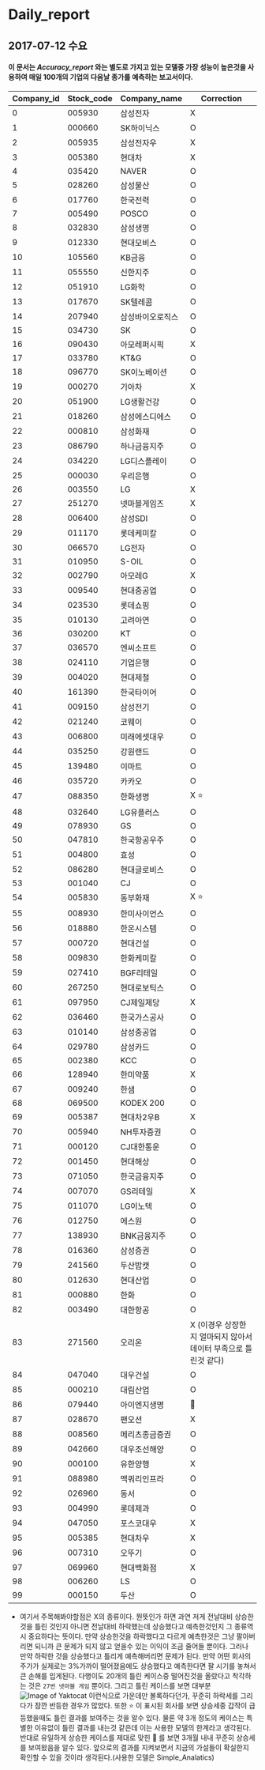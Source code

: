 # **Daily_report**

## 2017-07-12 수요

#### 이 문서는 *Accuracy_report* 와는 별도로 가지고 있는 모델중 가장 성능이 높은것을 사용하여 매일 100개의 기업의 다음날 종가를 예측하는 보고서이다.

Company_id | Stock_code | Company_name | Correction
-----------|------------|--------------|------------
0          | 005930     | 삼성전자       | X
1          | 000660     | SK하이닉스     | O
2|005935|삼성전자우|X
3|005380|현대차|X
4|035420|NAVER|O
5|028260|삼성물산|O
6|017760|한국전력|O
7|005490|POSCO|O
8|032830|삼성생명|O
9|012330|현대모비스|O
10|105560|KB금융|O
11|055550|신한지주|O
12|051910|LG화학|O
13|017670|SK텔레콤|O
14|207940|삼성바이오로직스|O
15|034730|SK|O
16|090430|아모레퍼시픽|X
17|033780|KT&G|O
18|096770|SK이노베이션|O
19|000270|기아차|X
20|051900|LG생활건강|O
21|018260|삼성에스디에스|O
22|000810|삼성화재|O
23|086790|하나금융지주|O
24|034220|LG디스플레이|O
25|000030|우리은행|O
26|003550|LG|X
27|251270|넷마블게임즈|X
28|006400|삼성SDI|O
29|011170|롯데케미칼|O
30|066570|LG전자|O
31|010950|S-OIL|O
32|002790|아모레G|X
33|009540|현대중공업|O
34|023530|롯데쇼핑|O
35|010130|고려아연|O
36|030200|KT|O
37|036570|엔씨소프트|O
38|024110|기업은행|O
39|004020|현대제철|O
40|161390|한국타이어|O
41|009150|삼성전기|O
42|021240|코웨이|O
43|006800|미래에셋대우|O
44|035250|강원랜드|O
45|139480|이마트|O
46|035720|카카오|O
47|088350|한화생명|X :star:
48|032640|LG유플러스|O
49|078930|GS|O
50|047810|한국항공우주|O
51|004800|효성|O
52|086280|현대글로비스|O
53|001040|CJ|O
54|005830|동부화재|X :star:
55|008930|한미사이언스|O
56|018880|한온시스템|O
57|000720|현대건설|O
58|009830|한화케미칼|O
59|027410|BGF리테일|O
60|267250|현대로보틱스|O
61|097950|CJ제일제당|X
62|036460|한국가스공사|O
63|010140|삼성중공업|O
64|029780|삼성카드|O
65|002380|KCC|O
66|128940|한미약품|X
67|009240|한샘|O
68|069500|KODEX 200|O
69|005387|현대차2우B|X
70|005940|NH투자증권|O
71|000120|CJ대한통운|O
72|001450|현대해상|O
73|071050|한국금융지주|O
74|007070|GS리테일|X
75|011070|LG이노텍|O
76|012750|에스원|O
77|138930|BNK금융지주|O
78|016360|삼성증권|O
79|241560|두산밥캣|O
80|012630|현대산업|O
81|000880|한화|O
82|003490|대한항공|O
83|271560|오리온|X (이경우 상장한지 얼마되지 않아서 데이터 부족으로 틀린것 같다)
84|047040|대우건설|O
85|000210|대림산업|O
86|079440|아이엔지생명|:star2:
87|028670|팬오션|X
88|008560|메리츠종금증권|O
89|042660|대우조선해양|O
90|000100|유한양행|X
91|088980|맥쿼리인프라|O
92|026960|동서|O
93|004990|롯데제과|O
94|047050|포스코대우|X
95|005385|현대차우|X
96|007310|오뚜기|O
97|069960|현대백화점|X
98|006260|LS|O
99|000150|두산|O

- 
    여기서 주목해봐야할점은 X의 종류이다. 뭔뜻인가 하면 과연 저게 전날대비 상승한것을 틀린 것인지
    아니면 전날대비 하락했는데 상승했다고 예측한것인지 그 종류역시 중요하다는 뜻이다. 만약 상승한것을 
    하락했다고 다르게 예측한것은 그냥 팔아버리면 되니까 큰 문제가 되지 않고 얻을수 있는 이익이 조금 줄어들
    뿐이다. 그러나 만약 하락한 것을 상승했다고 틀리게 예측해버리면 문제가 된다. 만약 어떤 회사의 주가가
    실제로는 3%가까이 떨어졌음에도 상승했다고 예측한다면 팔 시기를 놓쳐서 큰 손해를 입게된다. 다행이도 20개의
    틀린 케이스중 떨어진것을 올랐다고 착각하는 것은 `27번 넷마블 게임` 뿐이다. 그리고 틀린 케이스를 보면 대부분
    ![Image of Yaktocat](http://ojsfile.ohmynews.com/STD_IMG_FILE/2013/0124/IE001542453_STD.jpg)
    이런식으로 가운데만 볼록하다던가, 꾸준히 하락세를 그리다가 잠깐 반등한 경우가 많았다. 또한 :star: 이 표시된
    회사를 보면 상승세중 갑작이 급등했을때도 틀린 결과를 보여주는 것을 알수 있다. 물론 약 3개 정도의 케이스는 특별한
    이유없이 틀린 결과를 내는것 같은데 이는 사용한 모델의 한계라고 생각된다. 반대로 유일하게 상승한 케이스를 제대로 맞힌
    :star2: 를 보면 3개월 내내 꾸준히 상승세를 보여왔음을 알수 있다. 앞으로의 결과를 지켜보면서 지금의 가설들이 확실한지
    확인할 수 있을 것이라 생각된다.(사용한 모델은 Simple_Analatics)
    